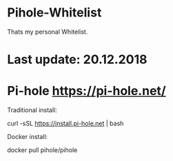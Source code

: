 # Pihole-Whitelist

Thats my personal Whitelist.


# Last update: 20.12.2018


# Pi-hole  https://pi-hole.net/

Traditional install:<br>

curl -sSL https://install.pi-hole.net | bash<br>

Docker install:<br>

docker pull pihole/pihole
